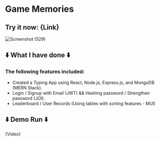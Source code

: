 # Game Memories
## Try it now: {Link}

![Screenshot (529)](https://user-images.githubusercontent.com/79184498/206333204-ba3e57f3-08c5-47a6-961e-5bdd6e4ae4b6.png)


## ⬇️ What I have done ⬇️
### The following features included:
- Created a Typing App using React, Node.js, Express.js, and MongoDB (MERN Stack).
- Login / Signup with Email (JWT) && Hashing password / Strengthen password (JOI).
- Leaderboard / User Records (Using tables with sorting features - MUI)

## ⬇️ Demo Run ⬇️ 
{Video}
